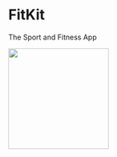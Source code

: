 # FitKit
The Sport and Fitness App




<img src="https://user-images.githubusercontent.com/40112826/56632958-d4df7100-6679-11e9-9673-46b0e26ea853.png" width="200">
